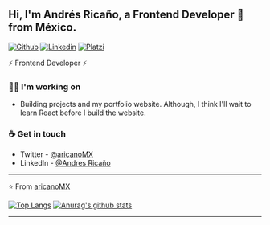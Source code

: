 ## Hi, I'm Andrés Ricaño, a Frontend Developer 🚀 from México.

<!-- **aricanoMX/aricanomx** is a ✨ _special_ ✨ repository because its `README.md` (this file) appears on your GitHub profile. -->
[![Github](https://img.shields.io/badge/Github-aricanoMX-blueviolet?style=flat-square&logo=Github&logoColor=white)](https://github.com/aricanomx)
[![Linkedin](https://img.shields.io/badge/LinkedIn-Andrés_Ricaño-blue?style=flat-square&logo=Linkedin&logoColor=white)](https://www.linkedin.com/in/aricanomx/)
[![Platzi](https://img.shields.io/badge/Platzi-Andrés_Ricaño-lemon?style=flat-square&logo=Platzi&logoColor=lemon)](https://platzi.com/@AricanoMX/)

⚡ Frontend Developer ⚡
### 👩‍💻 I'm working on
- Building projects and my portfolio website. 
Although, I think I'll wait to learn React before I build the website.

### ☕ Get in touch
- Twitter - [@aricanoMX](https://twitter.com/aricanoMX)
- LinkedIn - [@Andres Ricaño](https://www.linkedin.com/in/aricanomx/)
<!-- - Website - [aricanomx.dev](https://aricanomx.dev) -->

---
⭐️ From [aricanoMX](https://github.com/aricanoMX)

[![Top Langs](https://github-readme-stats.vercel.app/api/top-langs/?username=aricanomx&bg_color=373737&title_color=9E55E2&text_color=e9c46a&show_icons=true)](https://github.com/aricanoMX)
[![Anurag's github stats](https://github-readme-stats.vercel.app/api?username=aricanomx&bg_color=373737&title_color=9E55E2&text_color=e9c46a&show_icons=true&icon_color=8A2BE2&line_height=34)](https://github.com/p/aricanoMX)

---
<!-- Info [(Here)](https://github.com/anuraghazra/github-readme-stats#customization)-->

